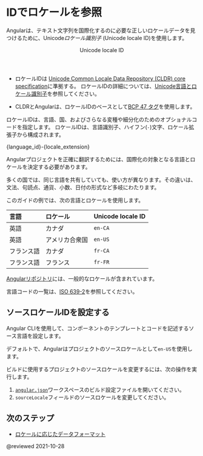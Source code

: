 # IDでロケールを参照

Angularは、テキスト文字列を国際化するのに必要な正しいロケールデータを見つけるために、Unicode*ロケール識別子* \(Unicode locale ID\)を使用します。

<div class="callout is-helpful">

<header>Unicode locale ID</header>

*   ロケールIDは [Unicode Common Locale Data Repository (CLDR) core specification][UnicodeCldrDevelopmentCoreSpecification]に準拠する。
    ロケールIDの詳細については、[Unicode言語とロケール識別子][UnicodeCldrDevelopmentCoreSpecificationHVgyyng33o798]を参照してください。

*   CLDRとAngularは、ロケールIDのベースとして[BCP 47 タグ][RfcEditorInfoBcp47]を使用します。

</div>

ロケールIDは、言語、国、およびさらなる変種や細分化のためのオプショナルコードを指定します。
ロケールIDは、言語識別子、ハイフン\(`-`\)文字、ロケール拡張子から構成されます。

<code-example>

{language_id}-{locale_extension}

</code-example>

<div class="alert is-helpful">

Angularプロジェクトを正確に翻訳するためには、国際化の対象となる言語とロケールを決定する必要があります。

多くの国では、同じ言語を共有していても、使い方が異なります。その違いは、文法、句読点、通貨、小数、日付の形式など多岐にわたります。

</div>

このガイドの例では、次の言語とロケールを使用します。

| 言語 | ロケール                   | Unicode locale ID |
|:---      |:---                      |:---               |
| 英語  | カナダ                   | `en-CA`           |
| 英語  | アメリカ合衆国 | `en-US`           |
| フランス語   | カナダ                   | `fr-CA`           |
| フランス語   | フランス                   | `fr-FR`           |

[Angularリポジトリ][GithubAngularAngularTreeMasterPackagesCommonLocales]には、一般的なロケールが含まれています。

<div class="callout is-helpful">

言語コードの一覧は、[ISO 639-2][LocStandardsIso6392]を参照してください。

</div>

## ソースロケールIDを設定する

Angular CLIを使用して、コンポーネントのテンプレートとコードを記述するソース言語を設定します。

デフォルトで、Angularはプロジェクトのソースロケールとして`en-US`を使用します。

ビルドに使用するプロジェクトのソースロケールを変更するには、次の操作を実行します。

1.  [`angular.json`][AioGuideWorkspaceConfig]ワークスペースのビルド設定ファイルを開いてください。
1.  `sourceLocale`フィールドのソースロケールを変更してください。

## 次のステップ

*   [ロケールに応じたデータフォーマット][AioGuideI18nCommonFormatDataLocale]

<!-- links -->

[AioGuideI18nCommonFormatDataLocale]: guide/i18n-common-format-data-locale "Format data based on locale | Angular"
[AioGuideI18nCommonMerge]: guide/i18n-common-merge "Merge translations into the application | Angular"

[AioGuideWorkspaceConfig]: guide/workspace-config "Angular workspace configuration | Angular"

<!-- external links -->

[GithubAngularAngularTreeMasterPackagesCommonLocales]: https://github.com/angular/angular/tree/master/packages/common/locales "angular/packages/common/locales | angular/angular | GitHub"

[LocStandardsIso6392]: https://www.loc.gov/standards/iso639-2 "ISO 639-2 Registration Authority | Library of Congress"

[RfcEditorInfoBcp47]: https://www.rfc-editor.org/info/bcp47 "BCP 47 | RFC Editor"

[UnicodeCldrDevelopmentCoreSpecification]: https://cldr.unicode.org/development/core-specification "Core Specification | Unicode CLDR Project"
[UnicodeCldrDevelopmentCoreSpecificationHVgyyng33o798]: https://cldr.unicode.org/development/core-specification#h.vgyyng33o798 "Unicode Language and Locale Identifiers - Core Specification | Unicode CLDR Project"

<!-- end links -->

@reviewed 2021-10-28
